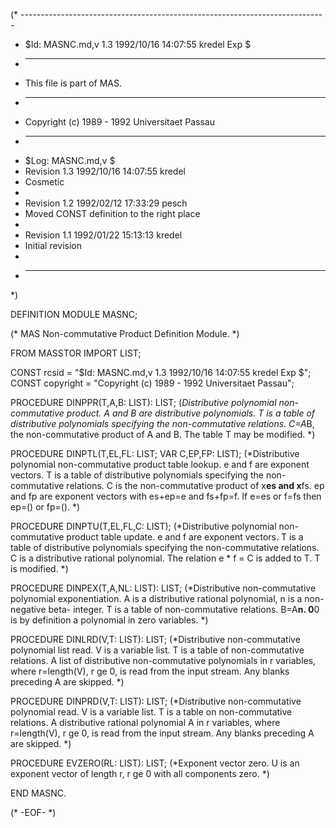 (* ----------------------------------------------------------------------------
 * $Id: MASNC.md,v 1.3 1992/10/16 14:07:55 kredel Exp $
 * ----------------------------------------------------------------------------
 * This file is part of MAS.
 * ----------------------------------------------------------------------------
 * Copyright (c) 1989 - 1992 Universitaet Passau
 * ----------------------------------------------------------------------------
 * $Log: MASNC.md,v $
 * Revision 1.3  1992/10/16  14:07:55  kredel
 * Cosmetic
 *
 * Revision 1.2  1992/02/12  17:33:29  pesch
 * Moved CONST definition to the right place
 *
 * Revision 1.1  1992/01/22  15:13:13  kredel
 * Initial revision
 *
 * ----------------------------------------------------------------------------
 *)

DEFINITION MODULE MASNC;

(* MAS Non-commutative Product Definition Module. *)



FROM MASSTOR IMPORT LIST;

CONST rcsid = "$Id: MASNC.md,v 1.3 1992/10/16 14:07:55 kredel Exp $";
CONST copyright = "Copyright (c) 1989 - 1992 Universitaet Passau";



PROCEDURE DINPPR(T,A,B: LIST): LIST; 
(*Distributive polynomial non-commutative product.
A and B are distributive polynomials. T is a table
of distributive polynomials specifying the non-commutative
relations. C=A*B, the non-commutative product of A and B.
The table T may be modified. *)


PROCEDURE DINPTL(T,EL,FL: LIST;  VAR C,EP,FP: LIST); 
(*Distributive polynomial non-commutative product table lookup.
e and f are exponent vectors. T is a table
of distributive polynomials specifying the non-commutative
relations. C is the non-commutative product of x**es and x**fs.
ep and fp are exponent vectors with es+ep=e and fs+fp=f.
If e=es or f=fs then ep=() or fp=(). *)


PROCEDURE DINPTU(T,EL,FL,C: LIST); 
(*Distributive polynomial non-commutative product table update.
e and f are exponent vectors. T is a table
of distributive polynomials specifying the non-commutative
relations. C is a distributive rational polynomial. The relation
e * f = C is added to T. T is modified. *)


PROCEDURE DINPEX(T,A,NL: LIST): LIST; 
(*Distributive non-commutative polynomial exponentiation. A is a
distributive rational polynomial, n is a non-negative beta-
integer. T is a table of non-commutative relations.
B=A**n. 0**0 is by definition a polynomial in zero variables. *)


PROCEDURE DINLRD(V,T: LIST): LIST; 
(*Distributive non-commutative polynomial list read. V is a
variable list. T is a table of non-commutative relations.
A list of distributive non-commutative polynomials
in r variables, where r=length(V), r ge 0, is read from
the input stream. Any blanks preceding A are skipped. *)


PROCEDURE DINPRD(V,T: LIST): LIST; 
(*Distributive non-commutative polynomial read. V is a variable list.
T is a table on non-commutative relations.
A distributive rational polynomial A in r variables, where
r=length(V), r ge 0, is read from the input stream. Any
blanks preceding A are skipped. *)


PROCEDURE EVZERO(RL: LIST): LIST; 
(*Exponent vector zero. U is an exponent vector of length r,
r ge 0 with all components zero. *)


END MASNC.


(* -EOF- *)

